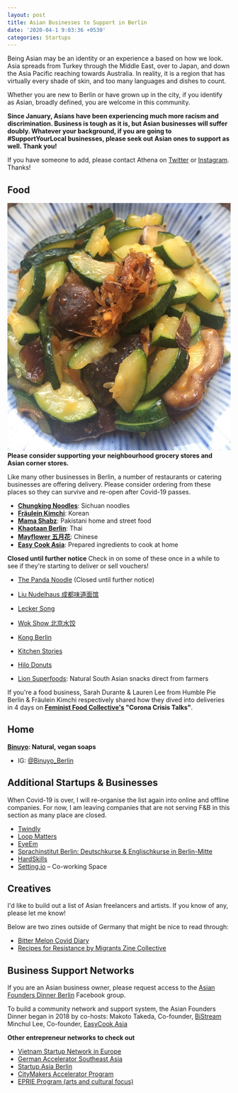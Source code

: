 ```yaml
---
layout: post
title: Asian Businesses to Support in Berlin
date: '2020-04-1 9:03:36 +0530'
categories: Startups
---
```


Being Asian may be an identity or an experience a based on how we look. Asia spreads from Turkey through the Middle East, over to Japan, and down the Asia Pacific reaching towards Australia. In reality, it is a region that has virtually every shade of skin, and too many languages and dishes to count.

Whether you are new to Berlin or have grown up in the city, if you identify as Asian, broadly defined, you are welcome in this community. 

**Since January, Asians have been experiencing much more racism and discrimination. Business is tough as it is, but Asian businesses will suffer doubly. Whatever your background, if you are going to #SupportYourLocal businesses, please seek out Asian ones to support as well. Thank you!**

If you have someone to add, please contact Athena on [Twitter](http://www.twitter.com/@shenchingtou) or [Instagram](https://instagram.com/thecupandtheroad). Thanks!

## Food
![My helpful screenshot](/assets/blog-2020/chinese_veg_stirfry.jpg)
**Please consider supporting your neighbourhood grocery stores and Asian corner stores.**

Like many other businesses in Berlin, a number of restaurants or catering businesses are offering delivery. Please consider ordering from these places so they can survive and re-open after Covid-19 passes. 

*  [**Chungking Noodles**](https://www.instagram.com/chungkingnoodles/): Sichuan noodles
*  [**Fräulein Kimchi**](https://www.instagram.com/fraeuleinkimchi/): Korean
*  [**Mama Shabz**](https://www.instagram.com/mamashabz/): Pakistani home and street food
*  [**Khaotaan Berlin**](https://www.instagram.com/p/B-Fv5EcnUj9/): Thai 
*  [**Mayflower 五月花**](https://www.lieferando.de/en/mayflower-1): Chinese
*  [**Easy Cook Asia**](https://www.facebook.com/easycookasia/?eid=ARDESy2ZiwYwa11EQsXRaE_PQCTWXBb36s90Lis81jVPxVxQojFX9lHj0mG80gAAIGaJ-8xInteN8yeJ&timeline_context_item_type=intro_card_work&timeline_context_item_source=642427799&fref=tag): Prepared ingredients to cook at home 


**Closed until further notice**
Check in on some of these once in a while to see if they're starting to deliver or sell vouchers!
*  [The Panda Noodle](https://www.instagram.com/thepandanoodle/) (Closed until further notice)
*  [Liu Nudelhaus 成都味道面馆](https://www.instagram.com/liuchengduweidao/?hl=en)
*  [Lecker Song](https://www.facebook.com/leckersong.berlin/)
*  [Wok Show 北京水饺](https://www.facebook.com/pages/Wok-Show/106861286045075)
* [Kong Berlin](https://www.facebook.com/kong.berlin/?ref=py_c&eid=ARB5WemTYFey3JPQIgcEtSloqjO6FX0WLSfv-F21yq3MWnUimyPADZz8Xa32VWP_BMKMYA1u5gLfYr0O)


*  [Kitchen Stories](https://www.kitchenstories.com/en) 
*  [Hilo Donuts](https://hilodonuts.de/) 
*  [Lion Superfoods](https://www.facebook.com/Lion-Superfoods-385239848966886/?hc_location=ufi): Natural South Asian snacks direct from farmers

If you're a food business, Sarah Durante & Lauren Lee from Humble Pie Berlin & Fräulein Kimchi respectively shared how they dived into deliveries in 4 days on **[Feminist Food Collective's](https://feministfoodclub.com) "Corona Crisis Talks"**.

## Home
**[Binuyo](www.binuyo.com): Natural, vegan soaps**
- IG: [@Binuyo_Berlin](www.instagram.com/binuyo_berlin)


## Additional Startups & Businesses
When Covid-19 is over, I will re-organise the list again into online and offline companies. For now, I am leaving companies that are not serving F&B in this section as many place are closed.

*  [Twindly](https://www.twindly.com/) 
*  [Loop Matters](http://www.loopmatters.de/) 
*  [EyeEm](https://www.eyeem.com/) 
*  [Sprachinstitut Berlin: Deutschkurse & Englischkurse in Berlin-Mitte](https://sprachinstitut-berlin.de/) 
*  [HardSkills](https://hardskills.com/) 
*  [Setting.io](https://setting.io/)  – Co-working Space

## Creatives
I'd like to build out a list of Asian freelancers and artists. If you know of any, please let me know! 


Below are two zines outside of Germany that might be nice to read through:
* [Bitter Melon Covid Diary](https://www.instagram.com/p/B94hfaSJZp9/?igshid=1mn6jpu5ygrhc)
* [Recipes for Resistance by Migrants Zine Collective](https://www.instagram.com/p/B-JMcZQpHqC/)

## Business Support Networks
If you are an Asian business owner, please request access to the [Asian Founders Dinner Berlin](https://www.facebook.com/groups/424193485137898/) Facebook group.

To build a community network and support system, the Asian Founders Dinner began in 2018 by co-hosts:
Makoto Takeda, Co-founder,  [BiStream](http://www.bistream.de/) 
Minchul Lee, Co-founder,  [EasyCook Asia](https://easycookasia.de/) 

**Other entrepreneur networks to check out**
*  [Vietnam Startup Network in Europe](https://www.facebook.com/vsneu/?eid=ARDRF25XcnuaCenZ2Y8LfUla8uOS8dRyJfYrRmCxk2Xz_jHbAu2HxIsqh5e9ya8vkTxTSAoiTlv0b1JR&timeline_context_item_type=intro_card_work&timeline_context_item_source=1804261296&fref=tag) 
*  [German Accelerator Southeast Asia](https://www.facebook.com/GAccelerator.SoutheastAsia/?eid=ARBBiRPoAAtvY6Q8va0jSe4652mwNnrorR3HSfLgXxCiOB65VQD-3wDII8AUNTSdTOK7Ky1U8p9Wzo5R&timeline_context_item_type=intro_card_work&timeline_context_item_source=100001961495093&fref=tag) 
*  [Startup Asia Berlin](https://startup-asiaberlin.com/) 
*  [CityMakers Accelerator Program](https://c-makers.de/entry/citymakers-lab/) 
*  [EPRIE Program (arts and cultural focus)](https://eprie.net/program/program-2019/) 



